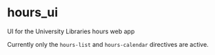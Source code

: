 hours_ui
========

UI for the University Libraries hours web app

Currently only the `hours-list` and `hours-calendar` directives are active.
